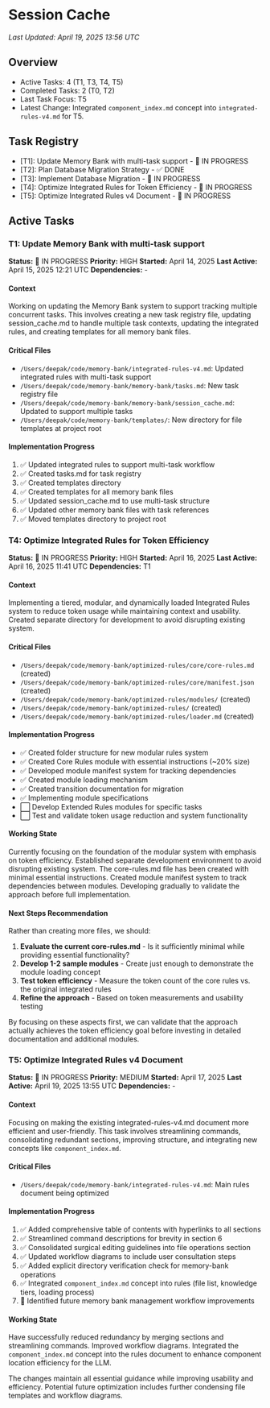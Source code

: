 # Session Cache

*Last Updated: April 19, 2025 13:56 UTC*

## Overview
- Active Tasks: 4 (T1, T3, T4, T5)
- Completed Tasks: 2 (T0, T2)
- Last Task Focus: T5
- Latest Change: Integrated `component_index.md` concept into `integrated-rules-v4.md` for T5.

## Task Registry
- [T1]: Update Memory Bank with multi-task support - 🔄 IN PROGRESS
- [T2]: Plan Database Migration Strategy - ✅ DONE
- [T3]: Implement Database Migration - 🔄 IN PROGRESS
- [T4]: Optimize Integrated Rules for Token Efficiency - 🔄 IN PROGRESS
- [T5]: Optimize Integrated Rules v4 Document - 🔄 IN PROGRESS

## Active Tasks

### T1: Update Memory Bank with multi-task support
**Status:** 🔄 IN PROGRESS
**Priority:** HIGH
**Started:** April 14, 2025
**Last Active:** April 15, 2025 12:21 UTC
**Dependencies:** -

#### Context
Working on updating the Memory Bank system to support tracking multiple concurrent tasks. This involves creating a new task registry file, updating session_cache.md to handle multiple task contexts, updating the integrated rules, and creating templates for all memory bank files.

#### Critical Files
- `/Users/deepak/code/memory-bank/integrated-rules-v4.md`: Updated integrated rules with multi-task support
- `/Users/deepak/code/memory-bank/memory-bank/tasks.md`: New task registry file
- `/Users/deepak/code/memory-bank/memory-bank/session_cache.md`: Updated to support multiple tasks
- `/Users/deepak/code/memory-bank/templates/`: New directory for file templates at project root

#### Implementation Progress
1. ✅ Updated integrated rules to support multi-task workflow
2. ✅ Created tasks.md for task registry
3. ✅ Created templates directory
4. ✅ Created templates for all memory bank files
5. ✅ Updated session_cache.md to use multi-task structure
6. ✅ Updated other memory bank files with task references
7. ✅ Moved templates directory to project root

### T4: Optimize Integrated Rules for Token Efficiency
**Status:** 🔄 IN PROGRESS
**Priority:** HIGH
**Started:** April 16, 2025
**Last Active:** April 16, 2025 11:41 UTC
**Dependencies:** T1

#### Context
Implementing a tiered, modular, and dynamically loaded Integrated Rules system to reduce token usage while maintaining context and usability. Created separate directory for development to avoid disrupting existing system.

#### Critical Files
- `/Users/deepak/code/memory-bank/optimized-rules/core/core-rules.md` (created)
- `/Users/deepak/code/memory-bank/optimized-rules/core/manifest.json` (created)
- `/Users/deepak/code/memory-bank/optimized-rules/modules/` (created)
- `/Users/deepak/code/memory-bank/optimized-rules/` (created)
- `/Users/deepak/code/memory-bank/optimized-rules/loader.md` (created)

#### Implementation Progress
- ✅ Created folder structure for new modular rules system
- ✅ Created Core Rules module with essential instructions (~20% size)
- ✅ Developed module manifest system for tracking dependencies
- ✅ Created module loading mechanism
- ✅ Created transition documentation for migration
- ✅ Implementing module specifications
- ⬜ Develop Extended Rules modules for specific tasks
- ⬜ Test and validate token usage reduction and system functionality

#### Working State
Currently focusing on the foundation of the modular system with emphasis on token efficiency. Established separate development environment to avoid disrupting existing system. The core-rules.md file has been created with minimal essential instructions. Created module manifest system to track dependencies between modules. Developing gradually to validate the approach before full implementation.

#### Next Steps Recommendation
Rather than creating more files, we should:

1. **Evaluate the current core-rules.md** - Is it sufficiently minimal while providing essential functionality?
2. **Develop 1-2 sample modules** - Create just enough to demonstrate the module loading concept
3. **Test token efficiency** - Measure the token count of the core rules vs. the original integrated rules
4. **Refine the approach** - Based on token measurements and usability testing

By focusing on these aspects first, we can validate that the approach actually achieves the token efficiency goal before investing in detailed documentation and additional modules.

### T5: Optimize Integrated Rules v4 Document
**Status:** 🔄 IN PROGRESS
**Priority:** MEDIUM
**Started:** April 17, 2025
**Last Active:** April 19, 2025 13:55 UTC
**Dependencies:** -

#### Context
Focusing on making the existing integrated-rules-v4.md document more efficient and user-friendly. This task involves streamlining commands, consolidating redundant sections, improving structure, and integrating new concepts like `component_index.md`.

#### Critical Files
- `/Users/deepak/code/memory-bank/integrated-rules-v4.md`: Main rules document being optimized

#### Implementation Progress
1. ✅ Added comprehensive table of contents with hyperlinks to all sections
2. ✅ Streamlined command descriptions for brevity in section 6
3. ✅ Consolidated surgical editing guidelines into file operations section
4. ✅ Updated workflow diagrams to include user consultation steps
5. ✅ Added explicit directory verification check for memory-bank operations
6. ✅ Integrated `component_index.md` concept into rules (file list, knowledge tiers, loading process)
7. 🔄 Identified future memory bank management workflow improvements

#### Working State
Have successfully reduced redundancy by merging sections and streamlining commands. Improved workflow diagrams. Integrated the `component_index.md` concept into the rules document to enhance component location efficiency for the LLM.

The changes maintain all essential guidance while improving usability and efficiency. Potential future optimization includes further condensing file templates and workflow diagrams.
